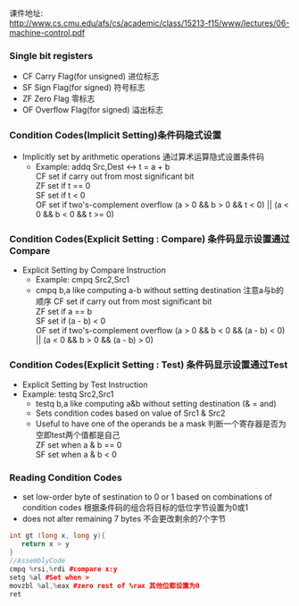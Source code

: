 课件地址:  
http://www.cs.cmu.edu/afs/cs/academic/class/15213-f15/www/lectures/06-machine-control.pdf

### Single bit registers
- CF Carry Flag(for unsigned) 进位标志 
- SF Sign Flag(for signed) 符号标志
- ZF Zero Flag 零标志
- OF Overflow Flag(for signed) 溢出标志

### Condition Codes(Implicit Setting)条件码隐式设置
- Implicitly set by arithmetic operations 通过算术运算隐式设置条件码
   - Example: addq Src,Dest <-> t = a + b  
     CF set if carry out from most significant bit  
     ZF set if t == 0  
     SF set if t < 0  
     OF set if two's-complement overflow  (a > 0 && b > 0 && t < 0) || (a < 0 && b < 0 && t >= 0)
     
### Condition Codes(Explicit Setting : Compare) 条件码显示设置通过Compare
- Explicit Setting by Compare Instruction
    - Example: cmpq Src2,Src1
    - cmpq b,a like computing a-b without setting destination 注意a与b的顺序
     CF set if carry out from most significant bit  
     ZF set if a == b  
     SF set if (a - b) < 0  
     OF set if two's-complement overflow  (a > 0 && b < 0 && (a - b) < 0) || (a < 0 && b > 0 && (a - b) > 0)
     
### Condition Codes(Explicit Setting : Test) 条件码显示设置通过Test
- Explicit Setting by Test Instruction
- Example: testq Src2,Src1
    - testq b,a like computing a&b without setting destination (& = and)
    - Sets condition codes based on value of Src1 & Src2
    - Useful to have one of the operands be a mask 判断一个寄存器是否为空即test两个值都是自己  
    ZF set when a & b == 0  
    SF set when a & b < 0  
    
### Reading Condition Codes
- set low-order byte of sestination to 0 or 1 based on combinations of condition codes 根据条件码的组合将目标的低位字节设置为0或1
- does not alter remaining 7 bytes 不会更改剩余的7个字节
```cpp
int gt (long x, long y){
   return x > y
}
//AssemblyCode
cmpq %rsi,%rdi #compare x:y
setg %al #Set when >
movzbl %al,%eax #zero rest of %rax 其他位都设置为0
ret
```
